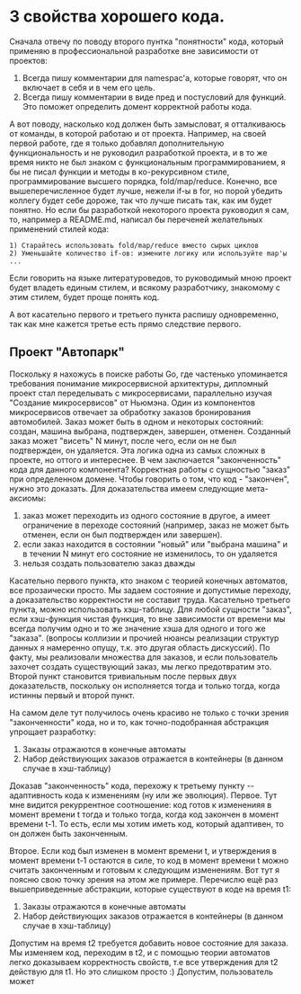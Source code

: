 # 3 свойства хорошего кода.

Сначала отвечу по поводу второго пунтка "понятности" кода, который применяю в профессиональной разработке вне зависимости от проектов:
1) Всегда пишу комментарии для namespac'а, которые говорят, что он включает в себя и в чем его цель.
2) Всегда пишу комментарии в виде пред и постусловий для функций. Это поможет определить домент корректной работы кода.

А вот поводу, насколько код должен быть замысловат, я отталкиваюсь от команды, в которой работаю и от проекта.
Например, на своей первой работе, где я только добавлял дополнительную функциональность и не руководил разработкой проекта, и в то же время
никто не был знаком с функциональным программированием, я бы не писал функции и методы в ко-рекурсивном стиле, программирование высшего порядка, fold/map/reduce. 
Конечно, все вышеперечисленное будет лучше, нежели if-ы в for, но порой убедить коллегу будет себе дороже, так что лучше писать так, как им будет понятно.
Но если бы разработкой некоторого проекта руководил я сам, то, например а README.md, написал бы переченей желательных применений стилей кода:

```
1) Старайтесь использовать fold/map/reducе вместо сырых циклов
2) Уменьшайте количество if-ов: измените логику или используйте map'ы
...
```

Если говорить на языке литературоведов, то руководимый мною проект будет владеть единым стилем, и всякому разработчику, знакомому с этим стилем, будет проще понять код.


А вот касательно первого и третьего пункта распишу одновременно, так как мне кажется третье есть прямо следствие первого.

## Проект "Автопарк"

Поскольку я нахожусь в поиске работы Go, где частенько упоминается требования понимание микросервисной архитектуры, дипломный проект стал переделывать с микросервисами,
параллельно изучая "Создание микросервисов" от Ньюмэна. 
Один из компонентов микросервисов отвечает за обработку заказов бронирования автомобилей. 
Заказ может быть в одном и некоторых состояний: создан, машина выбрана, подтвержден, завершен, отменен. Созданный заказ может "висеть" N минут, после чего, если он не был
подтвержден, он удаляется. Эта логика одна из самых сложных в проекте, но оттого и интереснее.
В чем заключается "законченность" кода для данного компонента? Корректная работы с сущностью "заказ" при определенном домене.
Чтобы говорить о том, что код - "закончен", нужно это доказать. Для доказательства имеем следующие мета-аксиомы:
1) заказ может переходить из одного состояние в другое, а имеет ограничение в переходе состояний (например, заказ не может быть отменен, если он был подтвержден или завершен).
2) если заказ находится в состоянии "новый" или "выбрана машина" и в течении N минут его состояние не изменилось, то он удаляется
3) нельзя создать пользователю заказ дважды

Касательно первого пункта, кто знаком с теорией конечных автоматов, все прозаически просто. Мы задаем состояние и допустимые переходу, а доказательство корректности не составит труда.
Касательно третьего пункта, можно использовать хэш-таблицу. Для любой сущности "заказ", если хэш-функция чистая функция, то вне зависимости от времени мы всегда получим одно и то же значение
хэша для одного и того же "заказа". (вопросы коллизии и прочией нюансы реализации структур данных я намеренно опущу, т.к. это другая область дискуссий). По факту, мы реализовали множества
для заказов, и если пользователь захочет создать существующий заказ, мы легко предотвратим это.
Второй пункт становится тривиальным после первых двух доказательств, поскольку он исполняется тогда и только тогда, когда истинны первый и второй пункт.

На самом деле тут получилось очень красиво не только с точки зрения "законченности" кода, но и то, как точно-подобранная абстракция упрощает разработку:
1) Заказы отражаются в конечные автоматы
2) Набор действиующих заказов отражается в контейнеры (в данном случае в хэш-таблицу)

Доказав "законченность" кода, перехожу к третьему пункту -- адаптивность кода к изменениям (ну или же эволюция).
Первое. Тут мне видится рекуррентное соотношение: код готов к измененияя в момент времени t тогда и только тогда, когда код закончен в момент времени t-1. То есть, если мы хотим иметь код, который
адаптивен, то он должен быть законченным. 

Второе. Если код был изменен в момент времени t, и утверждения в момент времени t-1 остаются в силе, то код в момент времени t можно считать законченным и готовым к следующим изменениям. 
Вот тут я поясню свою точку зрения на этом же примере. Перечислю ещё раз вышеприведенные абстракции, которые существуют в коде на время t1:
1) Заказы отражаются в конечные автоматы
2) Набор действиующих заказов отражается в контейнеры (в данном случае в хэш-таблицу)

Допустим на время t2 требуется добавить новое состояние для заказа. Мы изменяем код, переходим в t2, и с помощью теории автоматов легко доказываем корректность свойств, т.е все утверждения для t2 
действую для t1. Но это слишком просто :)
Допустим, пользователь может 
